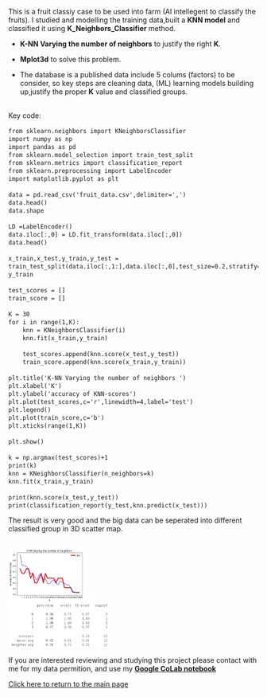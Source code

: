 This is a fruit classiy case to be used into farm (AI intellegent to classify the fruits). I studied and modelling the training data,built a **KNN model** and classified it using **K_Neighbors_Classifier** method.
* **K-NN Varying the number of neighbors** to justify the right **K**.
* **Mplot3d**
  to solve this problem.

* The database is a published data include 5 colums (factors) to be consider, so key steps are cleaning data, (ML) learning models building up,justify the proper **K** value and classified groups.
<br>
Key code:

```
from sklearn.neighbors import KNeighborsClassifier
import numpy as np
import pandas as pd
from sklearn.model_selection import train_test_split
from sklearn.metrics import classification_report 
from sklearn.preprocessing import LabelEncoder
import matplotlib.pyplot as plt

data = pd.read_csv('fruit_data.csv',delimiter=',')
data.head()
data.shape

LD =LabelEncoder()
data.iloc[:,0] = LD.fit_transform(data.iloc[:,0])
data.head()

x_train,x_test,y_train,y_test = train_test_split(data.iloc[:,1:],data.iloc[:,0],test_size=0.2,stratify=data.iloc[:,0],random_state=30)
y_train

test_scores = [] 
train_score = []

K = 30
for i in range(1,K): 
    knn = KNeighborsClassifier(i)
    knn.fit(x_train,y_train)
    
    test_scores.append(knn.score(x_test,y_test)) 
    train_score.append(knn.score(x_train,y_train))

plt.title('K-NN Varying the number of neighbors ')
plt.xlabel('K')
plt.ylabel('accuracy of KNN-scores')
plt.plot(test_scores,c='r',linewidth=4,label='test')
plt.legend()
plt.plot(train_score,c='b')
plt.xticks(range(1,K))

plt.show()

k = np.argmax(test_scores)+1
print(k)
knn = KNeighborsClassifier(n_neighbors=k)
knn.fit(x_train,y_train)

print(knn.score(x_test,y_test))
print(classification_report(y_test,knn.predict(x_test)))

```

The result is very good and the big data can be seperated into different classified group in 3D scatter map.

 <br> <img src="..//python/Apple1.JPG" alt="drawing" width="30%"/>     <br> <img src="..//python/Apple2.JPG" alt="drawing" width="40%"/>   
 
If you are interested reviewing and studying this project please contact with me for my data permition, and
use my [**Google CoLab notebook**](https://colab.research.google.com/drive/1FhjdinLX9dejz4spkXrhXDHuENXQM3Fq#updateTitle=true&folderId=1Q9EqShSEW9F3ULWA9Z6sSSbFlLBSQTmO)

[Click here to return to the main page](../README.md)



